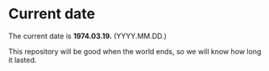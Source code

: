 # Current date

The current date is **1974.03.19.** (YYYY.MM.DD.)

This repository will be good when the world ends, so we will know how long it lasted.